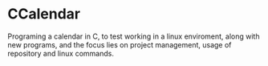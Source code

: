 # CCalendar
Programing a calendar in C, to test working in a linux enviroment, along with new programs, and the focus lies on project management, usage of repository and linux commands.
